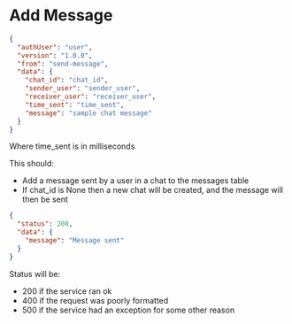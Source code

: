 # Add Message
```json
{
  "authUser": "user",
  "version": "1.0.0",
  "from": "send-message",
  "data": {
    "chat_id": "chat_id",
    "sender_user": "sender_user",
    "receiver_user": "receiver_user",
    "time_sent": "time_sent",
    "message": "sample chat message"
  }
}
```
Where time_sent is in milliseconds

This should:
- Add a message sent by a user in a chat to the messages table
- If chat_id is None then a new chat will be created, and the message will then be sent

```json
{
  "status": 200,
  "data": {
    "message": "Message sent"
  }
}
```
Status will be:
- 200 if the service ran ok
- 400 if the request was poorly formatted
- 500 if the service had an exception for some other reason